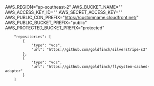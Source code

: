 AWS_REGION="ap-southeast-2"
AWS_BUCKET_NAME=""
AWS_ACCESS_KEY_ID=""
AWS_SECRET_ACCESS_KEY=""
AWS_PUBLIC_CDN_PREFIX="https://customname.cloudfront.net/"
AWS_PUBLIC_BUCKET_PREFIX="public"
AWS_PROTECTED_BUCKET_PREFIX="protected"

```
    "repositories": [
        {
            "type": "vcs",
            "url": "https://github.com/goldfinch/silverstripe-s3"
        },
        {
            "type": "vcs",
            "url": "https://github.com/goldfinch/flysystem-cached-adapter"
        }
    ]
```
